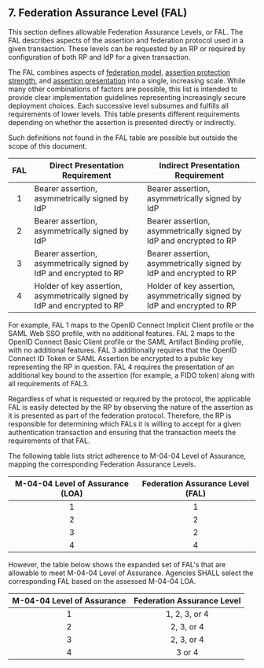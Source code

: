 <a name="fal"></a>

## 7. Federation Assurance Level (FAL)

This section defines allowable Federation Assurance Levels, or FAL. The FAL describes aspects of the assertion and federation protocol used in a given transaction. These levels can be requested by an RP or required by configuration of both RP and IdP for a given transaction. 

The FAL combines aspects of [federation model](#sec4), [assertion protection strength](#sec5), and [assertion presentation](#sec6) into a single, increasing scale. While many other combinations of factors are possible, this list is intended to provide clear implementation guidelines representing increasingly secure deployment choices. Each successive level subsumes and fulfills all requirements of lower levels. This table presents different requirements depending on whether the assertion is presented directly or indirectly. 

Such definitions not found in the FAL table are possible but outside the scope of this document.

|FAL|Direct Presentation Requirement|Indirect Presentation Requirement|
|:--:|----|----|
|1|Bearer assertion, asymmetrically signed by IdP|Bearer assertion, asymmetrically signed by IdP|
|2|Bearer assertion, asymmetrically signed by IdP|Bearer assertion, asymmetrically signed by IdP and encrypted to RP|
|3|Bearer assertion, asymmetrically signed by IdP and encrypted to RP|Bearer assertion, asymmetrically signed by IdP and encrypted to RP|
|4|Holder of key assertion, asymmetrically signed by IdP and encrypted to RP|Holder of key assertion, asymmetrically signed by IdP and encrypted to RP|

For example, FAL 1 maps to the OpenID Connect Implicit Client profile or the SAML Web SSO profile, with no additional features. FAL 2 maps to the OpenID Connect Basic Client profile or the SAML Artifact Binding profile, with no additional features. FAL 3 additionally requires that the OpenID Connect ID Token or SAML Assertion be encrypted to a public key representing the RP in question. FAL 4 requires the presentation of an additional key bound to the assertion (for example, a FIDO token) along with all requirements of FAL3.

Regardless of what is requested or required by the protocol, the applicable FAL is easily detected by the RP by observing the nature of the assertion as it is presented as part of the federation protocol. Therefore, the RP is responsible for determining which FALs it is willing to accept for a given authentication transaction and ensuring that the transaction meets the requirements of that FAL.


The following table lists strict adherence to M-04-04 Level of Assurance, mapping the corresponding Federation Assurance Levels. 

| M-04-04 Level of Assurance (LOA) |  Federation Assurance Level (FAL)
|:------------------:|:-----------------------------:
| 1 |  1
| 2 | 2
| 3 | 2
| 4 | 4

However, the table below shows the expanded set of FAL's that are allowable to meet M-04-04 Level of Assurance. Agencies SHALL select the corresponding FAL based on the assessed M-04-04 LOA.

| M-04-04 Level of Assurance | Federation Assurance Level
|:------------------:|:-----------------------------:
| 1 | 1, 2, 3, or 4 
| 2 | 2, 3, or 4
| 3 | 2, 3, or 4
| 4 | 3 or 4
